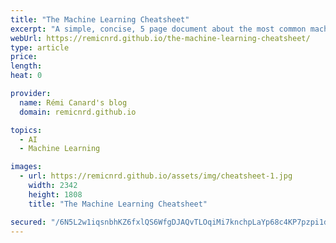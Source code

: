```yaml
---
title: "The Machine Learning Cheatsheet"
excerpt: "A simple, concise, 5 page document about the most common machine learning algorithms, focusing on how they work."
webUrl: https://remicnrd.github.io/the-machine-learning-cheatsheet/
type: article
price: 
length: 
heat: 0

provider:
  name: Rémi Canard's blog
  domain: remicnrd.github.io

topics:
  - AI
  - Machine Learning

images:
  - url: https://remicnrd.github.io/assets/img/cheatsheet-1.jpg
    width: 2342
    height: 1808
    title: "The Machine Learning Cheatsheet"

secured: "/6N5L2w1iqsnbhKZ6fxlQS6WfgDJAQvTLOqiMi7knchpLaYp68c4KP7pzpi1dJwllCMFoS/8FGoK6uZ+ekw5itq11jCAun1RsyeerJjJswrK4N/V2n2dplFlakxEndFoCeepG9HfSpc6+gsUqEa81FcR9f9JEll3jP8fsq65rX4R/oMCETxVmGOVCetvWn10Y48y6ETDBITPJoCniI9fL9r9doF3HL81UJxuXehrbF8S0XwBGkNhGPrGisGBfNTKzAorkpQsAqyWQtY0P1DgsKLmgy9XNV5eqBCwrmKKO8eQ71IjhoMCOZQuxci/falUSd4L2fqG1b+iOZiRrlqU+w==;cCoenF+M5rP2Ij2JlsMAVQ=="
---
```


